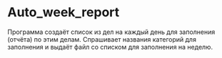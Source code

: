 # Auto_week_report
Программа создаёт список из дел на каждый день для заполнения (отчёта) по этим делам. 
Спрашивает названия категорий для заполнения и выдаёт файл со списком для заполнения на неделю.
